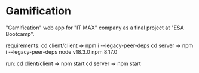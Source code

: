 # Gamification
"Gamification" web app for "IT MAX" company as a final project at "ESA Bootcamp".

requirements: 
 cd client/client => npm i --legacy-peer-deps 
 cd server => npm i --legacy-peer-deps 
node v18.3.0
npm 8.17.0

run: 
cd client/client => npm start
cd server => npm start